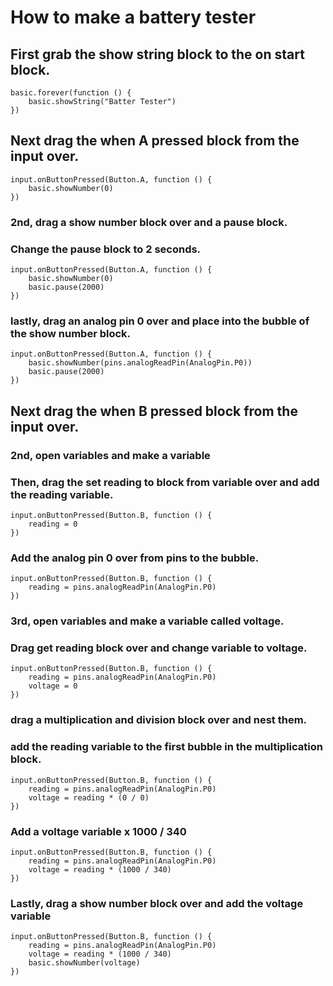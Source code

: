 # How to make a battery tester
## First grab the show string block to the on start block.
```blocks
basic.forever(function () {
    basic.showString("Batter Tester")
})
```
## Next drag the when A pressed block from the input over. 
```blocks
input.onButtonPressed(Button.A, function () {
    basic.showNumber(0)
})
```
### 2nd, drag a show number block over and a pause block.
### Change the pause block to 2 seconds.
```blocks
input.onButtonPressed(Button.A, function () {
    basic.showNumber(0)
    basic.pause(2000)
})
```
### lastly, drag an analog pin 0 over and place into the bubble of the show number block.
```blocks
input.onButtonPressed(Button.A, function () {
    basic.showNumber(pins.analogReadPin(AnalogPin.P0))
    basic.pause(2000)
})
```
## Next drag the when B pressed block from the input over. 
### 2nd, open variables and make a variable
### Then, drag the set reading to block from variable over and add the reading variable.
```blocks
input.onButtonPressed(Button.B, function () {
    reading = 0
})
```
### Add the analog pin 0 over from pins to the bubble. 
```blocks
input.onButtonPressed(Button.B, function () {
    reading = pins.analogReadPin(AnalogPin.P0)
})
```
### 3rd, open variables and make a variable called voltage.
### Drag get reading block over and change variable to voltage.
```blocks
input.onButtonPressed(Button.B, function () {
    reading = pins.analogReadPin(AnalogPin.P0)
    voltage = 0
})
```
### drag a multiplication and division block over and nest them. 
### add the reading variable to the first bubble in the multiplication block.
```blocks
input.onButtonPressed(Button.B, function () {
    reading = pins.analogReadPin(AnalogPin.P0)
    voltage = reading * (0 / 0)
})
``` 
### Add a voltage variable x 1000 / 340
```blocks
input.onButtonPressed(Button.B, function () {
    reading = pins.analogReadPin(AnalogPin.P0)
    voltage = reading * (1000 / 340)
})
``` 
### Lastly, drag a show number block over and add the voltage variable
```blocks
input.onButtonPressed(Button.B, function () {
    reading = pins.analogReadPin(AnalogPin.P0)
    voltage = reading * (1000 / 340)
    basic.showNumber(voltage)
})
```